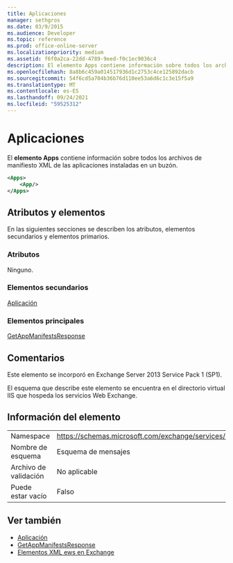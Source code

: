 ```yaml
---
title: Aplicaciones
manager: sethgros
ms.date: 03/9/2015
ms.audience: Developer
ms.topic: reference
ms.prod: office-online-server
ms.localizationpriority: medium
ms.assetid: f6f0a2ca-22dd-4789-9eed-f0c1ec9036c4
description: El elemento Apps contiene información sobre todos los archivos de manifiesto XML de las aplicaciones instaladas en un buzón.
ms.openlocfilehash: 8a8b6c459a014517936d1c2753c4ce125892dacb
ms.sourcegitcommit: 54f6cd5a704b36b76d110ee53a6d6c1c3e15f5a9
ms.translationtype: MT
ms.contentlocale: es-ES
ms.lasthandoff: 09/24/2021
ms.locfileid: "59525312"
---
```

# <a name="apps"></a>Aplicaciones

El **elemento Apps** contiene información sobre todos los archivos de manifiesto XML de las aplicaciones instaladas en un buzón. 
  
```XML
<Apps>
    <App/>
</Apps>
```

## <a name="attributes-and-elements"></a>Atributos y elementos

En las siguientes secciones se describen los atributos, elementos secundarios y elementos primarios.
  
### <a name="attributes"></a>Atributos

Ninguno.
  
### <a name="child-elements"></a>Elementos secundarios

[Aplicación](app.md)
  
### <a name="parent-elements"></a>Elementos principales

[GetAppManifestsResponse](getappmanifestsresponse.md)
  
## <a name="remarks"></a>Comentarios

Este elemento se incorporó en Exchange Server 2013 Service Pack 1 (SP1).
  
El esquema que describe este elemento se encuentra en el directorio virtual IIS que hospeda los servicios Web Exchange.
  
## <a name="element-information"></a>Información del elemento

|||
|:-----|:-----|
|Namespace  <br/> |https://schemas.microsoft.com/exchange/services/2006/messages  <br/> |
|Nombre de esquema  <br/> |Esquema de mensajes  <br/> |
|Archivo de validación  <br/> |No aplicable  <br/> |
|Puede estar vacío  <br/> |Falso  <br/> |
   
## <a name="see-also"></a>Ver también

- [Aplicación](app.md)
- [GetAppManifestsResponse](getappmanifestsresponse.md)
- [Elementos XML ews en Exchange](ews-xml-elements-in-exchange.md)

